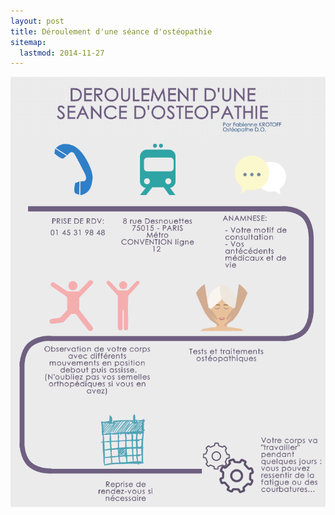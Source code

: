 ```yaml
---
layout: post
title: Déroulement d'une séance d'ostéopathie
sitemap:
  lastmod: 2014-11-27
---
```


![Schéma déroulement consultation](/assets/2014-08-20/Deroulement-consultation.png)
